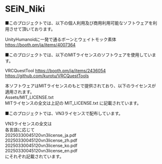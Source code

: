 # SEiN_Niki

■このプロジェクトでは、以下の個人利用及び商用利用可能なソフトウェアを利用させて頂いております。

UnityHumanoidに一発で通るボーンとウェイトモック素体 <br />
https://booth.pm/ja/items/4007364

■このプロジェクトでは、以下のMITライセンスのソフトウェアを使用しています。

VRCQuestTool
https://booth.pm/ja/items/2436054
https://github.com/kurotu/VRCQuestTools

本ソフトウェアはMITライセンスのもとで提供されており、以下のライセンスが適用されます。 <br />
Assets/MIT_LICENSE.txt  <br />
MITライセンスの全文は上記の MIT_LICENSE.txt に記載されています。 <br />

■このプロジェクトでは、VN3ライセンスで配布しています。

VN3ライセンスの全文は <br />
各言語に応じて <br />
20250330045120vn3license_ja.pdf <br />
20250330045120vn3license_zh.pdf <br />
20250330045120vn3license_ko.pdf <br />
20250330045120vn3license_en.pdf <br />
にそれぞれ記載されています。
